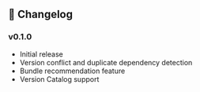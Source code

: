 ## 📝 Changelog

### v0.1.0
- Initial release
- Version conflict and duplicate dependency detection
- Bundle recommendation feature
- Version Catalog support